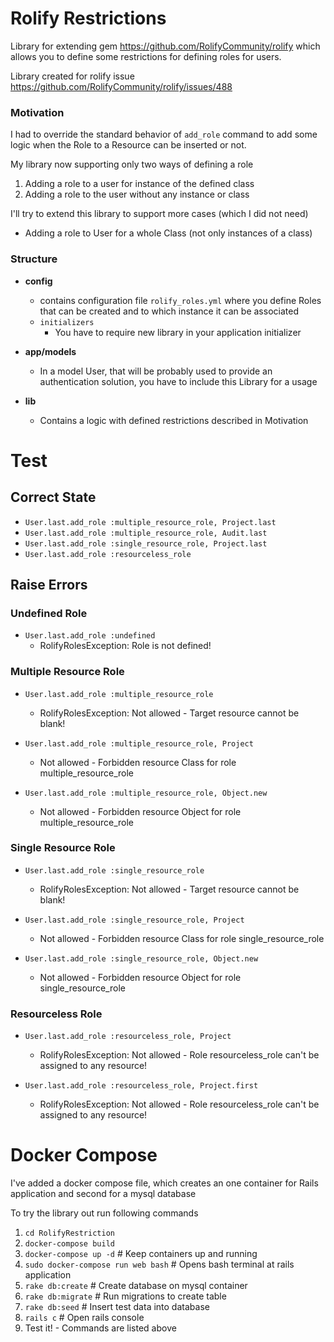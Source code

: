 # Rolify Restrictions
Library for extending gem https://github.com/RolifyCommunity/rolify which allows you to define some restrictions for defining roles for users.

Library created for rolify issue https://github.com/RolifyCommunity/rolify/issues/488

### Motivation
I had to override the standard behavior of `add_role` command to add some logic when the Role to a Resource can be inserted or not.

My library now supporting only two ways of defining a role
  1. Adding a role to a user for instance of the defined class 
  2. Adding a role to the user without any instance or class 

I'll try to extend this library to support more cases (which I did not need)
  - Adding a role to User for a whole Class (not only instances of a class)

### Structure
- **config**
  - contains configuration file `rolify_roles.yml` where you define  Roles that can be created and to which instance it can be associated 
  - `initializers`
    - You have to require new library in your application initializer

- **app/models**
  - In a model User, that will be probably used to provide an authentication solution, you have to include this Library for a usage  

- **lib**
  - Contains a logic with defined restrictions described in Motivation

# Test
 
## Correct State
- `User.last.add_role :multiple_resource_role, Project.last`
- `User.last.add_role :multiple_resource_role, Audit.last`
- `User.last.add_role :single_resource_role, Project.last`
- `User.last.add_role :resourceless_role`

## Raise Errors
### Undefined Role
- `User.last.add_role :undefined`
  - RolifyRolesException: Role is not defined!

### Multiple Resource Role
- `User.last.add_role :multiple_resource_role`
  - RolifyRolesException: Not allowed - Target resource cannot be blank!

- `User.last.add_role :multiple_resource_role, Project`
  - Not allowed - Forbidden resource Class for role multiple_resource_role

- `User.last.add_role :multiple_resource_role, Object.new`
  - Not allowed - Forbidden resource Object for role multiple_resource_role

### Single Resource Role
- `User.last.add_role :single_resource_role`
  - RolifyRolesException: Not allowed - Target resource cannot be blank!

- `User.last.add_role :single_resource_role, Project`
  - Not allowed - Forbidden resource Class for role single_resource_role

- `User.last.add_role :single_resource_role, Object.new`
  - Not allowed - Forbidden resource Object for role single_resource_role

### Resourceless Role
- `User.last.add_role :resourceless_role, Project`
  - RolifyRolesException: Not allowed - Role resourceless_role can't be assigned to any resource!

- `User.last.add_role :resourceless_role, Project.first`
  - RolifyRolesException: Not allowed - Role resourceless_role can't be assigned to any resource!

# Docker Compose
I've added a docker compose file, which creates an one container for Rails application and second for a mysql database

To try the library out run following commands

1. `cd RolifyRestriction`
2. `docker-compose build`
3. `docker-compose up -d` # Keep containers up and running
4. `sudo docker-compose run web bash` # Opens bash terminal at rails application
5. `rake db:create` # Create database on mysql container 
6. `rake db:migrate` # Run migrations to create table
7. `rake db:seed` # Insert test data into database
8. `rails c` # Open rails console
9. Test it! - Commands are listed above

